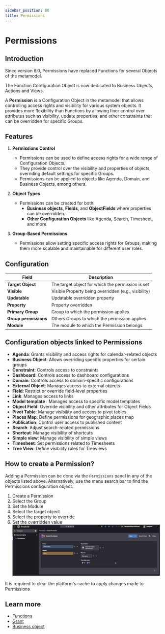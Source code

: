 ```yaml
---
sidebar_position: 80
title: Permissions
---
```


# Permissions

## Introduction

Since version 6.0, Permissions have replaced Functions for several Objects of the metamodel.  

The Function Configuration Object is now dedicated to Business Objects, Actions and Views.  

A **Permission** is a Configuration Object in the metamodel that allows controlling access rights and visibility for various system objects. It provides more flexibility than Functions by allowing finer control over attributes such as visibility, update properties, and other constraints that can be overridden for specific Groups.  

## Features

1. **Permissions Control**
    - Permissions can be used to define access rights for a wide range of Configuration Objects.  
    - They provide control over the visibility and properties of objects, overriding default settings for specific Groups.  
    - Permissions can be applied to objects like Agenda, Domain, and Business Objects, among others.  

2. **Object Types**
    - Permissions can be created for both:
        - **Business objects**, **Fields**, and **ObjectFields** where properties can be overridden.  
        - **Other Configuration Objects** like Agenda, Search, Timesheet, and more.  

3. **Group-Based Permissions**
    - Permissions allow setting specific access rights for Groups, making them more scalable and maintainable for different user roles.  

## Configuration

| Field | Description |
| ----- | ----------- |
| **Target Object** | The target object for which the permission is set |
| **Visible** | Visible Property being overridden (e.g., visibility) |
| **Updatable** | Updatable overridden property |
| **Property** | Property overridden |
| **Primary Group** | Group to which the permission applies |
| **Group permissions** | Others Groups to which the permission applies |
| **Module** | The module to which the Permission belongs |

## Configuration objects linked to Permissions

- **Agenda**: Grants visibility and access rights for calendar-related objects  
- **Business Object**: Allows overriding specific properties for certain groups  
- **Constraint**: Controls access to constraints  
- **Dashboard**: Controls access to dashboard configurations  
- **Domain**: Controls access to domain-specific configurations  
- **External Object**: Manages access to external objects  
- **Field**: Restrict or override field-level properties
- **Link**: Manages access to links  
- **Model template** : Manages access to specific model templates  
- **Object Field**: Override visibility and other attributes for Object Fields
- **Pivot Table**: Manage visibility and access to pivot tables  
- **Places Map**: Define permissions for geographic places map    
- **Publication**: Control user access to published content    
- **Search**: Adjust search-related permissions  
- **Shortcut**: Manage visibility of shortcuts  
- **Simple view**: Manage visibility of simple views    
- **Timesheet**: Set permissions related to Timesheets  
- **Tree View**: Define visibility rules for Treeviews  

## How to create a Permission?

Adding a Permission can be done via the `Permissions` panel in any of the objects listed above. Alternatively, use the menu search bar to find the Permissions configuration object.

1. Create a Permission  
2. Select the Group  
3. Set the Module  
4. Select the target object  
5. Select the property to override  
6. Set the overridden value  
![](img/permissions/permissions.png)

<div class="warning">
It is required to clear the platform's cache to apply changes made to Permissions
</div>

## Learn more

- [Functions](/docs/platform/usersrights/function)
- [Grant](/docs/platform/usersrights/grant)
- [Business object](/docs/platform/businessobjects/business-objects)
  

